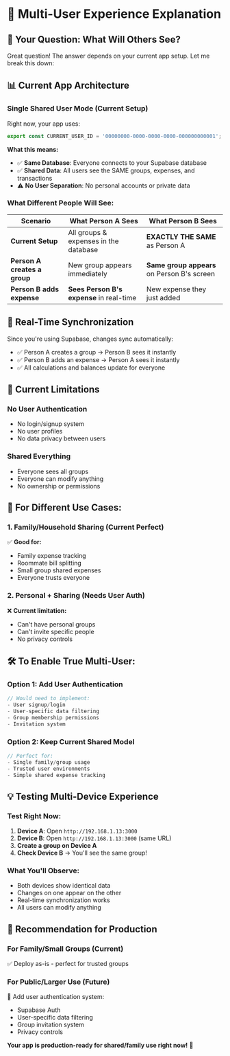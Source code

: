 # 👥 Multi-User Experience Explanation

## 🤔 **Your Question: What Will Others See?**

Great question! The answer depends on your current app setup. Let me break this down:

## 📊 **Current App Architecture**

### **Single Shared User Mode (Current Setup)**
Right now, your app uses:
```typescript
export const CURRENT_USER_ID = '00000000-0000-0000-0000-000000000001';
```

**What this means:**
- ✅ **Same Database**: Everyone connects to your Supabase database
- ✅ **Shared Data**: All users see the SAME groups, expenses, and transactions
- ⚠️ **No User Separation**: No personal accounts or private data

### **What Different People Will See:**

| Scenario | What Person A Sees | What Person B Sees |
|----------|-------------------|-------------------|
| **Current Setup** | All groups & expenses in the database | **EXACTLY THE SAME** as Person A |
| **Person A creates a group** | New group appears immediately | **Same group appears** on Person B's screen |
| **Person B adds expense** | **Sees Person B's expense** in real-time | New expense they just added |

## 🔄 **Real-Time Synchronization**

Since you're using Supabase, changes sync automatically:
- ✅ Person A creates a group → Person B sees it instantly
- ✅ Person B adds an expense → Person A sees it instantly
- ✅ All calculations and balances update for everyone

## 🚨 **Current Limitations**

### **No User Authentication**
- No login/signup system
- No user profiles
- No data privacy between users

### **Shared Everything**
- Everyone sees all groups
- Everyone can modify anything
- No ownership or permissions

## 🎯 **For Different Use Cases:**

### **1. Family/Household Sharing (Current Perfect)**
✅ **Good for:**
- Family expense tracking
- Roommate bill splitting  
- Small group shared expenses
- Everyone trusts everyone

### **2. Personal + Sharing (Needs User Auth)**
❌ **Current limitation:**
- Can't have personal groups
- Can't invite specific people
- No privacy controls

## 🛠️ **To Enable True Multi-User:**

### **Option 1: Add User Authentication**
```typescript
// Would need to implement:
- User signup/login
- User-specific data filtering
- Group membership permissions
- Invitation system
```

### **Option 2: Keep Current Shared Model**
```typescript
// Perfect for:
- Single family/group usage
- Trusted user environments
- Simple shared expense tracking
```

## 💡 **Testing Multi-Device Experience**

### **Test Right Now:**
1. **Device A**: Open `http://192.168.1.13:3000` 
2. **Device B**: Open `http://192.168.1.13:3000` (same URL)
3. **Create a group on Device A**
4. **Check Device B** → You'll see the same group!

### **What You'll Observe:**
- Both devices show identical data
- Changes on one appear on the other
- Real-time synchronization works
- All users can modify anything

## 🚀 **Recommendation for Production**

### **For Family/Small Groups (Current)**
✅ Deploy as-is - perfect for trusted groups

### **For Public/Larger Use (Future)**
🔄 Add user authentication system:
- Supabase Auth
- User-specific data filtering
- Group invitation system
- Privacy controls

**Your app is production-ready for shared/family use right now!** 🎉